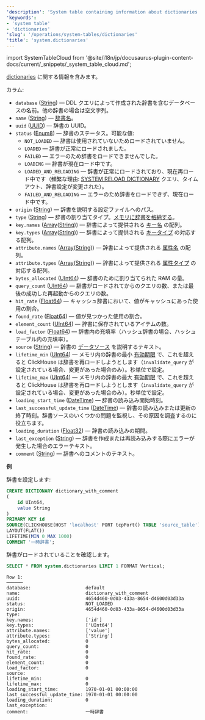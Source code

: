 ```yaml
---
'description': 'System table containing information about dictionaries'
'keywords':
- 'system table'
- 'dictionaries'
'slug': '/operations/system-tables/dictionaries'
'title': 'system.dictionaries'
---
```


import SystemTableCloud from '@site/i18n/jp/docusaurus-plugin-content-docs/current/_snippets/_system_table_cloud.md';

<SystemTableCloud/>

[dictionaries](../../sql-reference/dictionaries/index.md) に関する情報を含みます。

カラム:

- `database` ([String](../../sql-reference/data-types/string.md)) — DDL クエリによって作成された辞書を含むデータベースの名前。他の辞書の場合は空文字列。
- `name` ([String](../../sql-reference/data-types/string.md)) — [辞書名](../../sql-reference/dictionaries/index.md)。
- `uuid` ([UUID](../../sql-reference/data-types/uuid.md)) — 辞書の UUID。
- `status` ([Enum8](../../sql-reference/data-types/enum.md)) — 辞書のステータス。可能な値:
    - `NOT_LOADED` — 辞書は使用されていないためロードされていません。
    - `LOADED` — 辞書が正常にロードされました。
    - `FAILED` — エラーのため辞書をロードできませんでした。
    - `LOADING` — 辞書が現在ロード中です。
    - `LOADED_AND_RELOADING` — 辞書が正常にロードされており、現在再ロード中です（頻繁な理由: [SYSTEM RELOAD DICTIONARY](/sql-reference/statements/system#reload-dictionaries) クエリ、タイムアウト、辞書設定が変更された）。
    - `FAILED_AND_RELOADING` — エラーのため辞書をロードできず、現在ロード中です。
- `origin` ([String](../../sql-reference/data-types/string.md)) — 辞書を説明する設定ファイルへのパス。
- `type` ([String](../../sql-reference/data-types/string.md)) — 辞書の割り当てタイプ。[メモリに辞書を格納する](/sql-reference/dictionaries#storing-dictionaries-in-memory)。
- `key.names` ([Array](../../sql-reference/data-types/array.md)([String](../../sql-reference/data-types/string.md))) — 辞書によって提供される [キー名](/operations/system-tables/dictionaries) の配列。
- `key.types` ([Array](../../sql-reference/data-types/array.md)([String](../../sql-reference/data-types/string.md))) — 辞書によって提供される [キータイプ](/sql-reference/dictionaries#dictionary-key-and-fields) の対応する配列。
- `attribute.names` ([Array](../../sql-reference/data-types/array.md)([String](../../sql-reference/data-types/string.md))) — 辞書によって提供される [属性名](/sql-reference/dictionaries#dictionary-key-and-fields) の配列。
- `attribute.types` ([Array](../../sql-reference/data-types/array.md)([String](../../sql-reference/data-types/string.md))) — 辞書によって提供される [属性タイプ](/sql-reference/dictionaries#dictionary-key-and-fields) の対応する配列。
- `bytes_allocated` ([UInt64](/sql-reference/data-types/int-uint#integer-ranges)) — 辞書のために割り当てられた RAM の量。
- `query_count` ([UInt64](/sql-reference/data-types/int-uint#integer-ranges)) — 辞書がロードされてからのクエリの数、または最後の成功した再起動からのクエリの数。
- `hit_rate` ([Float64](../../sql-reference/data-types/float.md)) — キャッシュ辞書において、値がキャッシュにあった使用の割合。
- `found_rate` ([Float64](../../sql-reference/data-types/float.md)) — 値が見つかった使用の割合。
- `element_count` ([UInt64](/sql-reference/data-types/int-uint#integer-ranges)) — 辞書に保存されているアイテムの数。
- `load_factor` ([Float64](../../sql-reference/data-types/float.md)) — 辞書内の充填率（ハッシュ辞書の場合、ハッシュテーブル内の充填率）。
- `source` ([String](../../sql-reference/data-types/string.md)) — 辞書の [データソース](../../sql-reference/dictionaries/index.md#dictionary-sources) を説明するテキスト。
- `lifetime_min` ([UInt64](/sql-reference/data-types/int-uint#integer-ranges)) — メモリ内の辞書の最小 [有効期限](/sql-reference/dictionaries#refreshing-dictionary-data-using-lifetime) で、これを超えると ClickHouse は辞書を再ロードしようとします（`invalidate_query` が設定されている場合、変更があった場合のみ）。秒単位で設定。
- `lifetime_max` ([UInt64](/sql-reference/data-types/int-uint#integer-ranges)) — メモリ内の辞書の最大 [有効期限](/sql-reference/dictionaries#refreshing-dictionary-data-using-lifetime) で、これを超えると ClickHouse は辞書を再ロードしようとします（`invalidate_query` が設定されている場合、変更があった場合のみ）。秒単位で設定。
- `loading_start_time` ([DateTime](../../sql-reference/data-types/datetime.md)) — 辞書の読み込み開始時刻。
- `last_successful_update_time` ([DateTime](../../sql-reference/data-types/datetime.md)) — 辞書の読み込みまたは更新の終了時刻。辞書ソースのいくつかの問題を監視し、その原因を調査するのに役立ちます。
- `loading_duration` ([Float32](../../sql-reference/data-types/float.md)) — 辞書の読み込みの期間。
- `last_exception` ([String](../../sql-reference/data-types/string.md)) — 辞書を作成または再読み込みする際にエラーが発生した場合のエラーテキスト。
- `comment` ([String](../../sql-reference/data-types/string.md)) — 辞書へのコメントのテキスト。

**例**

辞書を設定します:

```sql
CREATE DICTIONARY dictionary_with_comment
(
    id UInt64,
    value String
)
PRIMARY KEY id
SOURCE(CLICKHOUSE(HOST 'localhost' PORT tcpPort() TABLE 'source_table'))
LAYOUT(FLAT())
LIFETIME(MIN 0 MAX 1000)
COMMENT '一時辞書';
```

辞書がロードされていることを確認します。

```sql
SELECT * FROM system.dictionaries LIMIT 1 FORMAT Vertical;
```

```text
Row 1:
──────
database:                    default
name:                        dictionary_with_comment
uuid:                        4654d460-0d03-433a-8654-d4600d03d33a
status:                      NOT_LOADED
origin:                      4654d460-0d03-433a-8654-d4600d03d33a
type:
key.names:                   ['id']
key.types:                   ['UInt64']
attribute.names:             ['value']
attribute.types:             ['String']
bytes_allocated:             0
query_count:                 0
hit_rate:                    0
found_rate:                  0
element_count:               0
load_factor:                 0
source:
lifetime_min:                0
lifetime_max:                0
loading_start_time:          1970-01-01 00:00:00
last_successful_update_time: 1970-01-01 00:00:00
loading_duration:            0
last_exception:
comment:                     一時辞書
```

